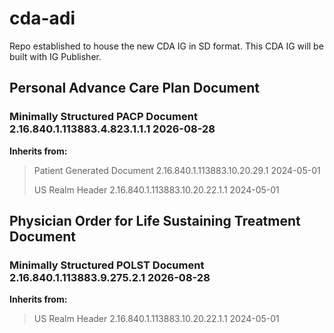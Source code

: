 # cda-adi
Repo established to house the new CDA IG in SD format. This CDA IG will be built with IG Publisher.
## Personal Advance Care Plan Document
### Minimally Structured PACP Document 2.16.840.1.113883.4.823.1.1.1  2026-08-28
**Inherits from:**  
> Patient Generated Document  2.16.840.1.113883.10.20.29.1  2024-05-01
>
> US Realm Header  2.16.840.1.113883.10.20.22.1.1  2024-05-01



## Physician Order for Life Sustaining Treatment Document
### Minimally Structured POLST Document 2.16.840.1.113883.9.275.2.1  2026-08-28
**Inherits from:**  
> US Realm Header  2.16.840.1.113883.10.20.22.1.1  2024-05-01